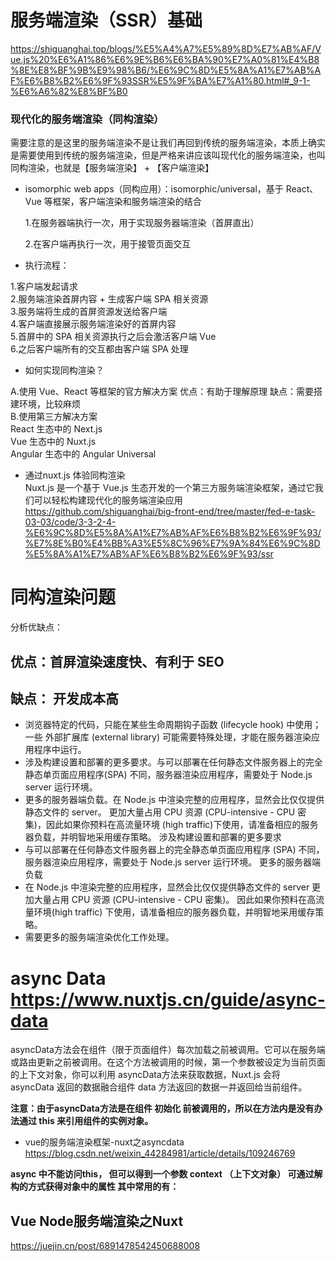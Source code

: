 服务端渲染（SSR）基础
=
https://shiguanghai.top/blogs/%E5%A4%A7%E5%89%8D%E7%AB%AF/Vue.js%20%E6%A1%86%E6%9E%B6%E6%BA%90%E7%A0%81%E4%B8%8E%E8%BF%9B%E9%98%B6/%E6%9C%8D%E5%8A%A1%E7%AB%AF%E6%B8%B2%E6%9F%93SSR%E5%9F%BA%E7%A1%80.html#_9-1-%E6%A6%82%E8%BF%B0

### 现代化的服务端渲染（同构渲染）

需要注意的是这里的服务端渲染不是让我们再回到传统的服务端渲染，本质上确实是需要使用到传统的服务端渲染，但是严格来讲应该叫现代化的服务端渲染，也叫同构渲染，也就是【服务端渲染】 + 【客户端渲染】

* isomorphic web apps（同构应用）：isomorphic/universal，基于 React、Vue 等框架，客户端渲染和服务端渲染的结合

  1.在服务器端执行一次，用于实现服务器端渲染（首屏直出）

  2.在客户端再执行一次，用于接管页面交互


* 执行流程：

1.客户端发起请求  
2.服务端渲染首屏内容 + 生成客户端 SPA 相关资源  
3.服务端将生成的首屏资源发送给客户端  
4.客户端直接展示服务端渲染好的首屏内容  
5.首屏中的 SPA 相关资源执行之后会激活客户端 Vue  
6.之后客户端所有的交互都由客户端 SPA 处理

* 如何实现同构渲染？

A.使用 Vue、React 等框架的官方解决方案 优点：有助于理解原理 缺点：需要搭建环境，比较麻烦  
B.使用第三方解决方案  
React 生态中的 Next.js  
Vue 生态中的 Nuxt.js  
Angular 生态中的 Angular Universal

* 通过nuxt.js 体验同构渲染  
  Nuxt.js 是一个基于 Vue.js 生态开发的一个第三方服务端渲染框架，通过它我们可以轻松构建现代化的服务端渲染应用
  https://github.com/shiguanghai/big-front-end/tree/master/fed-e-task-03-03/code/3-3-2-4-%E6%9C%8D%E5%8A%A1%E7%AB%AF%E6%B8%B2%E6%9F%93/%E7%8E%B0%E4%BB%A3%E5%8C%96%E7%9A%84%E6%9C%8D%E5%8A%A1%E7%AB%AF%E6%B8%B2%E6%9F%93/ssr

# 同构渲染问题

分析优缺点：

## 优点：首屏渲染速度快、有利于 SEO

## 缺点： 开发成本高

* 浏览器特定的代码，只能在某些生命周期钩子函数 (lifecycle hook) 中使用；一些 外部扩展库 (external library) 可能需要特殊处理，才能在服务器渲染应用程序中运行。
* 涉及构建设置和部署的更多要求。与可以部署在任何静态文件服务器上的完全静态单页面应用程序(SPA) 不同，服务器渲染应用程序，需要处于 Node.js server 运行环境。
* 更多的服务器端负载。在 Node.js 中渲染完整的应用程序，显然会比仅仅提供静态文件的 server。 更加大量占用 CPU 资源 (CPU-intensive - CPU 密集)，因此如果你预料在高流量环境 (high
  traffic)下使用，请准备相应的服务器负载，并明智地采用缓存策略。 涉及构建设置和部署的更多要求
* 与可以部署在任何静态文件服务器上的完全静态单页面应用程序 (SPA) 不同，服务器渲染应用程序，需要处于 Node.js server 运行环境。 更多的服务器端负载
* 在 Node.js 中渲染完整的应用程序，显然会比仅仅提供静态文件的 server 更加大量占用 CPU 资源 (CPU-intensive - CPU 密集)。 因此如果你预料在高流量环境(high traffic)
  下使用，请准备相应的服务器负载，并明智地采用缓存策略。
* 需要更多的服务端渲染优化工作处理。

async Data https://www.nuxtjs.cn/guide/async-data
=
asyncData方法会在组件（限于页面组件）每次加载之前被调用。它可以在服务端或路由更新之前被调用。在这个方法被调用的时候，第一个参数被设定为当前页面的上下文对象，你可以利用 asyncData方法来获取数据，Nuxt.js 会将
asyncData 返回的数据融合组件 data 方法返回的数据一并返回给当前组件。

**注意：由于asyncData方法是在组件 初始化 前被调用的，所以在方法内是没有办法通过 this 来引用组件的实例对象。**

* vue的服务端渲染框架-nuxt之asyncdata
  https://blog.csdn.net/weixin_44284981/article/details/109246769

**async 中不能访问this， 但可以得到一个参数 context （上下文对象） 可通过解构的方式获得对象中的属性 其中常用的有：**

## Vue Node服务端渲染之Nuxt

https://juejin.cn/post/6891478542450688008
